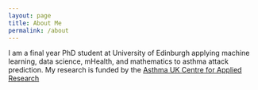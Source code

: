 ```yaml
---
layout: page
title: About Me
permalink: /about
---
```


I am a final year PhD student at University of Edinburgh applying machine learning, data science, mHealth, and mathematics to asthma attack prediction. My research is funded by the [Asthma UK Centre for Applied Research](https://www.ed.ac.uk/usher/aukcar/about/people/current-phd-students/kevin-tsang)